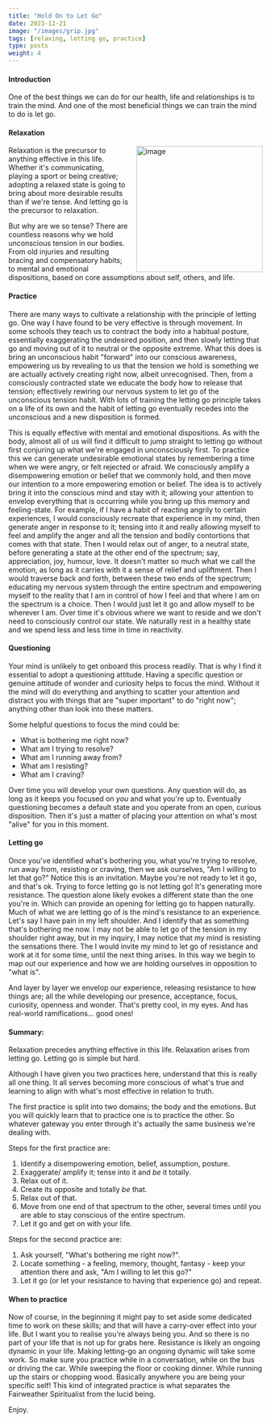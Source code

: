 ```yaml
---
title: "Hold On to Let Go"
date: 2023-12-21
image: "/images/grip.jpg"
tags: [relaxing, letting go, practice]
type: posts
weight: 4
---
```



#### Introduction
One of the best things we can do for our health, life and relationships is to train the mind. And one of the most beneficial things we can train the mind to do is let go. 

#### Relaxation 
<div class="article__head" style="">
    <img src="/images/holdonletgo.jpg" alt="image" height="250px" width="250px" style="float: right; margin-left: 15px;">
</div>
Relaxation is the precursor to anything effective in this life. Whether it's communicating, playing a sport or being creative; adopting a relaxed state is going to bring about more desirable results than if we're tense. And letting go is the precursor to relaxation. 

But why are we so tense? There are countless reasons why we hold unconscious tension in our bodies. From old injuries and resulting bracing and compensatory habits; to mental and emotional dispositions, based on core assumptions about self, others, and life. 


#### Practice
There are many ways to cultivate a relationship with the principle of letting go. One way I have found to be very effective is through movement. In some schools they teach us to contract the body into a habitual posture, essentially exaggerating the undesired position, and then slowly letting that go and moving out of it to neutral or the opposite extreme. What this does is bring an unconscious habit "forward" into our conscious awareness, empowering us by revealing to us that the tension we hold is something we are actually actively creating right now, albeit unrecognised. Then, from a consciously contracted state we educate the body how to release that tension; effectively rewiring our nervous system to let go of the unconscious tension habit. With lots of training the letting go principle takes on a life of its own and the habit of letting go eventually recedes into the unconscious and a new disposition is formed. 

This is equally effective with mental and emotional dispositions. As with the body, almost all of us will find it difficult to jump straight to letting go without first conjuring up what we're engaged in unconsciously first. To practice this we can generate undesirable emotional states by remembering a time when we were angry, or felt rejected or afraid. We consciously amplify a disempowering emotion or belief that we commonly hold, and then move our intention to a more empowering emotion or belief. The idea is to actively bring it into the conscious mind and stay with it; allowing your attention to envelop everything that is occurring while you bring up this memory and feeling-state. For example, if I have a habit of reacting angrily to certain experiences, I would consciously recreate that experience in my mind, then generate anger in response to it; tensing into it and really allowing myself to feel and amplify the anger and all the tension and bodily contortions that comes with that state. Then I would relax out of anger, to a neutral state, before generating a state at the other end of the spectrum; say, appreciation, joy, humour, love. It doesn't matter so much what we call the emotion, as long as it carries with it a sense of relief and upliftment. Then I would traverse back and forth, between these two ends of the spectrum; educating my nervous system through the entire spectrum and empowering myself to the reality that I am in control of how I feel and that where I am on the spectrum is a choice. Then I would just let it go and allow myself to be wherever I am. Over time it's obvious where we want to reside and we don't need to consciously control our state. We naturally rest in a healthy state and we spend less and less time in time in reactivity. 

#### Questioning
Your mind is unlikely to get onboard this process readily. That is why I find it essential to adopt a questioning attitude. Having a specific question or  genuine attitude of wonder and curiosity helps to focus the mind. Without it the mind will do everything and anything to scatter your attention and distract you with things that are "super important" to do "right now"; anything other than look into these matters. 

Some helpful questions to focus the mind could be:
- What is bothering me right now?
- What am I trying to resolve?
- What am I running away from?
- What am I resisting?
- What am I craving?

Over time you will develop your own questions. Any question will do, as long as it keeps you focused on *you* and what you're up to. Eventually questioning becomes a default state and you operate from an open, curious disposition. Then it's just a matter of placing your attention on what's most "alive" for you in this moment. 

#### Letting go
Once you've identified what's bothering you, what you're trying to resolve, run away from, resisting or craving, then we ask ourselves, "Am I willing to let that go?" Notice this is an invitation. Maybe you're not ready to let it go, and that's ok. Trying to force letting go is not letting go! It's generating more resistance. The question alone likely evokes a different state than the one you're in. Which can provide an opening for letting go to happen naturally. Much of what we are letting go of is the mind's resistance to an experience. Let's say I have pain in my left shoulder. And I identify that as something that's bothering me now. I may not be able to let go of the tension in my shoulder right away, but in my inquiry, I may notice that my mind is resisting the sensations there. The I would invite my mind to let go of resistance and work at it for some time, until the next thing arises. In this way we begin to map out our experience and how we are holding ourselves in opposition to "what is". 

And layer by layer we envelop our experience, releasing resistance to how things are; all the while developing our presence, acceptance, focus, curiosity, openness and wonder. That's pretty cool, in my eyes. And has real-world ramifications... good ones!

#### Summary:
Relaxation precedes anything effective in this life. Relaxation arises from letting go. Letting go is simple but hard. 

Although I have given you two practices here, understand that this is really all one thing. It all serves becoming more conscious of what's true and learning to align with what's most effective in relation to truth. 

The first practice is split into two domains; the body and the emotions. But you will quickly learn that to practice one is to practice the other. So whatever gateway you enter through it's actually the same business we're dealing with. 

Steps for the first practice are:
1. Identify a disempowering emotion, belief, assumption, posture.
2. Exaggerate/ amplify it; tense into it and *be* it totally. 
3. Relax out of it. 
4. Create its opposite and totally *be* that. 
5. Relax out of that. 
6. Move from one end of that spectrum to the other, several times until you are able to stay conscious of the entire spectrum. 
7. Let it go and get on with your life. 

Steps for the second practice are:
1. Ask yourself, "What's bothering me right now?". 
2. Locate something - a feeling, memory, thought, fantasy - keep your attention there and ask, "Am I willing to let this go?"
3. Let it go (or let your resistance to having that experience go) and repeat. 

#### When to practice
Now of course, in the beginning it might pay to set aside some dedicated time to work on these skills; and that will have a carry-over effect into your life. But I want you to realise you're always being you. And so there is no part of your life that is not up for grabs here. Resistance is likely an ongoing dynamic in your life. Making letting-go an ongoing dynamic will take some work. So make sure you practice while in a conversation, while on the bus or driving the car. While sweeping the floor or cooking dinner. While running up the stairs or chopping wood. Basically anywhere you are being your specific self! This kind of integrated practice is what separates the Fairweather Spiritualist from the lucid being. 

Enjoy. 

